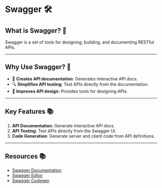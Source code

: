 # Swagger 🛠️

## What is Swagger? 🤔
Swagger is a set of tools for designing, building, and documenting RESTful APIs.

---

## Why Use Swagger? 🌟
- 📄 **Creates API documentation**: Generates interactive API docs.
- 🔍 **Simplifies API testing**: Test APIs directly from the documentation.
- 🚀 **Improves API design**: Provides tools for designing APIs.

---

## Key Features 📚
1. **API Documentation**: Generate interactive API docs.
2. **API Testing**: Test APIs directly from the Swagger UI.
3. **Code Generation**: Generate server and client code from API definitions.

---

## Resources 📚

- [Swagger Documentation](https://swagger.io/docs/)
- [Swagger Editor](https://editor.swagger.io/)
- [Swagger Codegen](https://swagger.io/tools/swagger-codegen/)